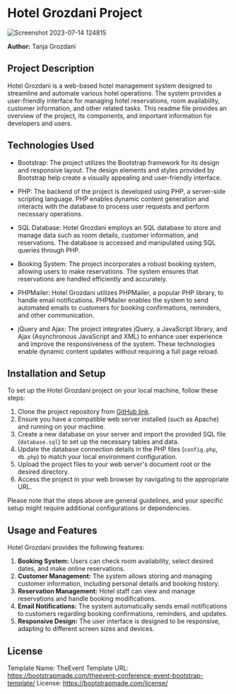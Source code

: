 
# Hotel Grozdani Project
![Screenshot 2023-07-14 124815](https://github.com/GrozdaniTanja/Hotel-Website/assets/74705132/6c7ae755-6ee5-41cb-b2c4-049968860d1f)

**Author:** Tanja Grozdani

## Project Description
Hotel Grozdani is a web-based hotel management system designed to streamline and automate various hotel operations. The system provides a user-friendly interface for managing hotel reservations, room availability, customer information, and other related tasks. This readme file provides an overview of the project, its components, and important information for developers and users.

## Technologies Used
- Bootstrap: The project utilizes the Bootstrap framework for its design and responsive layout. The design elements and styles provided by Bootstrap help create a visually appealing and user-friendly interface.

- PHP: The backend of the project is developed using PHP, a server-side scripting language. PHP enables dynamic content generation and interacts with the database to process user requests and perform necessary operations.

- SQL Database: Hotel Grozdani employs an SQL database to store and manage data such as room details, customer information, and reservations. The database is accessed and manipulated using SQL queries through PHP.

- Booking System: The project incorporates a robust booking system, allowing users to make reservations. The system ensures that reservations are handled efficiently and accurately.

- PHPMailer: Hotel Grozdani utilizes PHPMailer, a popular PHP library, to handle email notifications. PHPMailer enables the system to send automated emails to customers for booking confirmations, reminders, and other communication.

- jQuery and Ajax: The project integrates jQuery, a JavaScript library, and Ajax (Asynchronous JavaScript and XML) to enhance user experience and improve the responsiveness of the system. These technologies enable dynamic content updates without requiring a full page reload.

## Installation and Setup
To set up the Hotel Grozdani project on your local machine, follow these steps:

1. Clone the project repository from [GitHub link](https://github.com/example/repository).
2. Ensure you have a compatible web server installed (such as Apache) and running on your machine.
3. Create a new database on your server and import the provided SQL file (`database.sql`) to set up the necessary tables and data.
4. Update the database connection details in the PHP files (`config.php`, `db.php`) to match your local environment configuration.
5. Upload the project files to your web server's document root or the desired directory.
6. Access the project in your web browser by navigating to the appropriate URL.

Please note that the steps above are general guidelines, and your specific setup might require additional configurations or dependencies.

## Usage and Features
Hotel Grozdani provides the following features:

1. **Booking System:** Users can check room availability, select desired dates, and make online reservations.
2. **Customer Management:** The system allows storing and managing customer information, including personal details and booking history.
3. **Reservation Management:** Hotel staff can view and manage reservations and handle booking modifications.
4. **Email Notifications:** The system automatically sends email notifications to customers regarding booking confirmations, reminders, and updates.
5. **Responsive Design:** The user interface is designed to be responsive, adapting to different screen sizes and devices.

## License

Template Name: TheEvent
Template URL: https://bootstrapmade.com/theevent-conference-event-bootstrap-template/
License: https://bootstrapmade.com/license/


